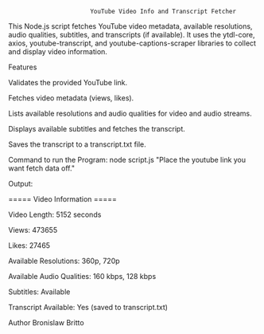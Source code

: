                            YouTube Video Info and Transcript Fetcher


This Node.js script fetches YouTube video metadata, available resolutions, audio qualities, subtitles, and transcripts (if available). It uses the ytdl-core, axios, youtube-transcript, and youtube-captions-scraper libraries to collect and display video information.

Features

Validates the provided YouTube link.

Fetches video metadata (views, likes).

Lists available resolutions and audio qualities for video and audio streams.

Displays available subtitles and fetches the transcript.

Saves the transcript to a transcript.txt file.


Command to run the Program: node script.js "Place the youtube link you want fetch data off."

Output:

===== Video Information =====

Video Length: 5152 seconds

Views: 473655

Likes: 27465

Available Resolutions: 360p, 720p

Available Audio Qualities: 160 kbps, 128 kbps

Subtitles: Available

Transcript Available: Yes (saved to transcript.txt)


Author
Bronislaw Britto



